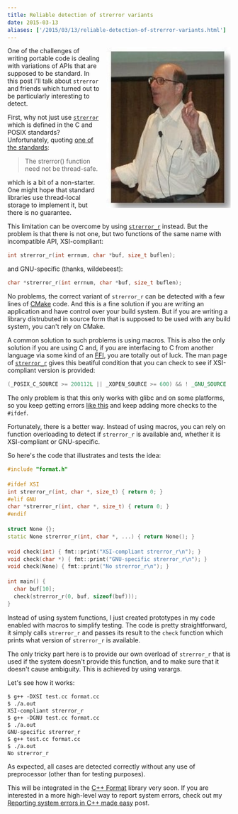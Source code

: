 ```yaml
---
title: Reliable detection of strerror variants
date: 2015-03-13
aliases: ['/2015/03/13/reliable-detection-of-strerror-variants.html']
---
```


<div style="clear:right; float:right; margin-left:1em; margin-bottom:1em">
  <img src="/img/tanenbaum.jpg" width="280"
       title="The nice thing about standards is that you have so many to choose from.">
</div>

One of the challenges of writing portable code is dealing with variations of
APIs that are supposed to be standard. In this post I'll talk about `strerror` and
friends which turned out to be particularly interesting to detect.

First, why not just use [`strerror`](http://pubs.opengroup.org/onlinepubs/9699919799/functions/strerror.html)
which is defined in the C and POSIX standards?
Unfortunately, quoting
[one of the standards](http://pubs.opengroup.org/onlinepubs/9699919799/functions/strerror.html):

> The strerror() function need not be thread-safe.

which is a bit of a non-starter. One might hope that standard libraries use thread-local
storage to implement it, but there is no guarantee.

This limitation can be overcome by using
[`strerror_r`](http://pubs.opengroup.org/onlinepubs/9699919799/functions/strerror.html)
instead. But the problem is that there is not one, but two functions of the same name
with incompatible API, XSI-compliant:

```c++
int strerror_r(int errnum, char *buf, size_t buflen);
```

and GNU-specific (thanks, wildebeest):
            
```c++
char *strerror_r(int errnum, char *buf, size_t buflen);
```

No problems, the correct variant of `strerror_r` can be detected with a few lines
of [CMake](http://www.cmake.org/) code. And this is a fine solution if you are
writing an application and have control over your build system. But if you are
writing a library distrubuted in source form that is supposed to be used with any
build system, you can't rely on CMake.

A common solution to such problems is using macros. This is also the only solution
if you are using C and, if you are interfacing to C from another language via some
kind of an [FFI](https://en.wikipedia.org/wiki/Foreign_function_interface), you are
totally out of luck.
The man page of [`strerror_r`](http://linux.die.net/man/3/strerror_r) gives
this beatiful condition that you can check to see if XSI-compliant version is provided:

```c++
(_POSIX_C_SOURCE >= 200112L || _XOPEN_SOURCE >= 600) && ! _GNU_SOURCE
```

The only problem is that this only works with glibc and on some platforms, so
you keep getting errors [like this](https://github.com/cppformat/cppformat/issues/93)
and keep adding more checks to the `#ifdef`.

Fortunately, there is a better way. Instead of using macros, you can rely
on function overloading to detect if `strerror_r` is available and,
whether it is XSI-compliant or GNU-specific.

So here's the code that illustrates and tests the idea:

```c++
#include "format.h"

#ifdef XSI
int strerror_r(int, char *, size_t) { return 0; }
#elif GNU
char *strerror_r(int, char *, size_t) { return 0; }
#endif

struct None {};
static None strerror_r(int, char *, ...) { return None(); }

void check(int) { fmt::print("XSI-compliant strerror_r\n"); }
void check(char *) { fmt::print("GNU-specific strerror_r\n"); }
void check(None) { fmt::print("No strerror_r\n"); }

int main() {
  char buf[10];
  check(strerror_r(0, buf, sizeof(buf)));
}
```

Instead of using system functions, I just created prototypes in my code enabled with macros
to simplify testing. The code is pretty straightforward, it simply calls `strerror_r` and
passes its result to the `check` function which prints what version of `strerror_r` is
available.

The only tricky part here is to provide our own overload of `strerror_r`
that is used if the system doesn't provide this function, and to make sure
that it doesn't cause ambiguity. This is achieved by using varargs.

Let's see how it works:

```
$ g++ -DXSI test.cc format.cc
$ ./a.out 
XSI-compliant strerror_r
$ g++ -DGNU test.cc format.cc
$ ./a.out 
GNU-specific strerror_r
$ g++ test.cc format.cc
$ ./a.out 
No strerror_r
```

As expected, all cases are detected correctly without any use of preprocessor
(other than for testing purposes).

This will be integrated in the [C++ Format](https://github.com/cppformat/cppformat)
library very soon. If you are interested in a more high-level way to report
system errors, check out my
[Reporting system errors in C++ made easy](http://zverovich.net/2014/04/30/reporting-system-errors-made-easy.html)
post.
